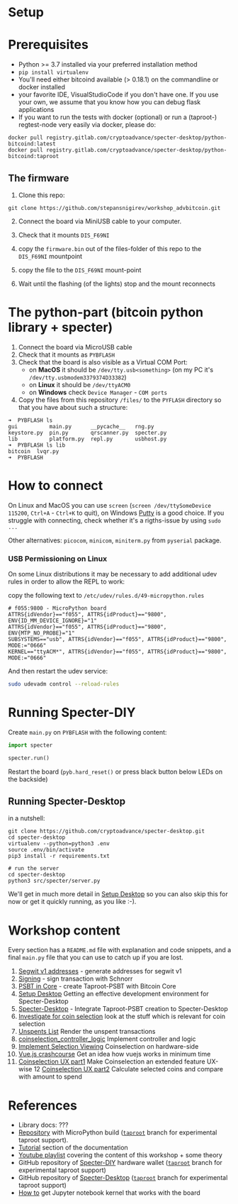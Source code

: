 # Setup

# Prerequisites
* Python >= 3.7 installed via your preferred installation method
* `pip install virtualenv`
* You'll need either bitcoind available (> 0.18.1) on the commandline or docker installed
* your favorite IDE, VisualStudioCode if you don't have one. If you use your own, we assume that you know how you can debug flask applications
* If you want to run the tests with docker (optional) or run a (taproot-) regtest-node very easily via docker, please do:
```
docker pull registry.gitlab.com/cryptoadvance/specter-desktop/python-bitcoind:latest
docker pull registry.gitlab.com/cryptoadvance/specter-desktop/python-bitcoind:taproot
```

## The firmware
1. Clone this repo:
```
git clone https://github.com/stepansnigirev/workshop_advbitcoin.git
```
2. Connect the board via MiniUSB cable to your computer.
3. Check that it mounts  `DIS_F69NI`

4. copy the `firmware.bin` out of the files-folder of this repo to the `DIS_F69NI` mountpoint

5. copy the file to the  `DIS_F69NI` mount-point
6. Wait until the flashing (of the lights) stop and the mount reconnects

# The python-part (bitcoin python library + specter)

1. Connect the board via MicroUSB cable
2. Check that it mounts as `PYBFLASH`
4. Check that the board is also visible as a Virtual COM Port:
	- on **MacOS** it should be `/dev/tty.usb<something>` (on my PC it's `/dev/tty.usbmodem3379374D33382`)
	- on **Linux** it should be `/dev/ttyACM0`
	- on **Windows** check `Device Manager` - `COM ports`
5. Copy the files from this repository `/files/` to the `PYFLASH` directory so that you have about such a structure:
```
➜  PYBFLASH ls       
gui          main.py      __pycache__   rng.py
keystore.py  pin.py       qrscanner.py  specter.py
lib          platform.py  repl.py       usbhost.py
➜  PYBFLASH ls lib   
bitcoin  lvqr.py
➜  PYBFLASH 

```

# How to connect

On Linux and MacOS you can use `screen` (`screen /dev/ttySomeDevice 115200`, `Ctrl+A` - `Ctrl+K` to quit), on Windows [Putty](https://www.putty.org/) is a good choice.
If you struggle with connecting, check whether it's a rigths-issue by using `sudo ...`

Other alternatives: `picocom`, `minicom`, `miniterm.py` from `pyserial` package.

### USB Permissioning on Linux

On some Linux distributions it may be necessary to add additional udev rules in order to allow the REPL to work:

copy the following text to `/etc/udev/rules.d/49-micropython.rules`
```
# f055:9800 - MicroPython board
ATTRS{idVendor}=="f055", ATTRS{idProduct}=="9800", ENV{ID_MM_DEVICE_IGNORE}="1"
ATTRS{idVendor}=="f055", ATTRS{idProduct}=="9800", ENV{MTP_NO_PROBE}="1"
SUBSYSTEMS=="usb", ATTRS{idVendor}=="f055", ATTRS{idProduct}=="9800", MODE:="0666"
KERNEL=="ttyACM*", ATTRS{idVendor}=="f055", ATTRS{idProduct}=="9800", MODE:="0666"
```

And then restart the udev service:

```bash
sudo udevadm control --reload-rules
```

# Running Specter-DIY

Create `main.py` on `PYBFLASH` with the following content:

```py
import specter

specter.run()
```

Restart the board (`pyb.hard_reset()` or press black button below LEDs on the backside)

## Running Specter-Desktop

in a nutshell:
```
git clone https://github.com/cryptoadvance/specter-desktop.git
cd specter-desktop
virtualenv --python=python3 .env
source .env/bin/activate
pip3 install -r requirements.txt

# run the server
cd specter-desktop
python3 src/specter/server.py
```

We'll get in much more detail in [Setup Desktop](./04_setup_desktop) so you can also skip this for now or get it quickly running, as you like :-).

# Workshop content

Every section has a `README.md` file with explanation and code snippets, and a final `main.py` file that you can use to catch up if you are lost.

1. [Segwit v1 addresses](./01_schnorr) - generate addresses for segwit v1
2. [Signing](./02_signing) - sign transaction with Schnorr
3. [PSBT in Core](./03_psbt) - create Taproot-PSBT with Bitcoin Core
4. [Setup Desktop](./04_setup_desktop) Getting an effective development environment for Specter-Desktop
5. [Specter-Desktop](./05_specter_desktop) - Integrate Taproot-PSBT creation to Specter-Desktop
6. [Investigate for coin selection](./06_txselect_investigate) look at the stuff which is relevant for coin selection
7. [Unspents List](./07_txselect_rendering) Render the unspent transactions
8. [coinselection_controller_logic](./08_txselect_controller_logic) Implement controller and logic
9. [Implement Selection Viewing](./09_txselect_diy) Coinselection on hardware-side
10. [Vue.js crashcourse](./10_vuejs_crashcourse) Get an idea how vuejs works in minimum time
11. [Coinselection UX part1](./11_txselect_ux_part1) Make Coinselection an extended feature UX-wise
12 [Coinselection UX part2](./12_txselect_ux_part2) Calculate selected coins and compare with amount to spend

# References

- Library docs: ???
- [Repository](https://github.com/diybitcoinhardware/f469-disco/) with MicroPython build ([`taproot`](https://github.com/diybitcoinhardware/f469-disco/tree/taproot) branch for experimental taproot support).
- [Tutorial](https://github.com/diybitcoinhardware/f469-disco/tree/master/docs/tutorial/) section of the documentation
- [Youtube playlist](https://www.youtube.com/playlist?list=PLn2qRQUAAg0z_-R0swVuSsNS9bzRu6oP5) covering the content of this workshop + some theory
- GitHub repository of [Specter-DIY](https://github.com/cryptoadvance/specter-diy) hardware wallet ([`taproot`](https://github.com/cryptoadvance/specter-diy/tree/taproot) branch for experimental taproot support)
- GitHub repository of [Specter-Desktop](https://github.com/cryptoadvance/specter-desktop) ([`taproot`](https://github.com/cryptoadvance/specter-desktop/tree/taproot) branch for experimental taproot support)
- [How to](https://github.com/diybitcoinhardware/f469-disco/tree/master/jupyter_kernel)  get Jupyter notebook kernel that works with the board
